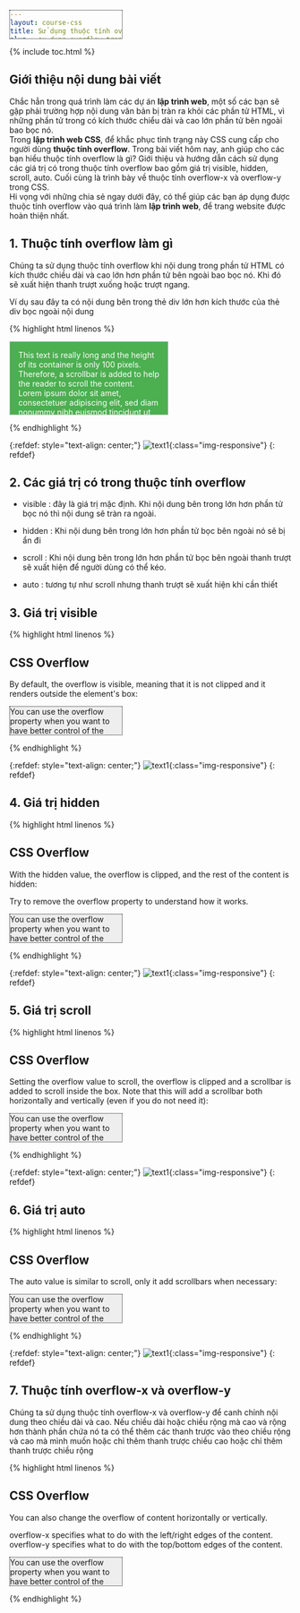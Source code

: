 ```yaml
---
layout: course-css
title: Sử dụng thuộc tính overflow trong CSS
slug : su-dung-overflow-trong-css
category: laptrinhweb
tags: [css]
summery: Overflow 
image: /images/blog/angular.png
description : Bạn đang lập trình web thì gặp trường hợp nội dung văn bản bị tràn ra khỏi các phần tử HTML. Bài viết dưới đây hướng dẫn bạn cách sử dụng thuộc tính overflow để khắc phục tình trạng trên. Trước hết cùng tìm hiểu thuộc tính overflow là gì? Sau đó lần lượt trình bày và hướng dẫn bạn cách thao tác với các giá trị có trong thuộc tính overflow gồm giá trị visible, hidden, scroll, auto. Cuối cùng là trình bày về thuộc tính overflow-x và overflow-y trong CSS. 
youtubeId: Ex3glZTCvlY
---
```


{% include toc.html %}

## **Giới thiệu nội dung bài viết**

Chắc hẳn trong quá trình làm các dự án <b>lập trình web</b>,  một số các bạn sẽ gặp phải trường hợp nội dung văn bản bị tràn ra khỏi các phần tử HTML, vì những phần tử trong có kích thước chiểu dài và cao lớn phần tử bên ngoài bao bọc nó.
<br>
Trong <b>lập trình web CSS</b>, để khắc phục tình trạng này CSS cung cấp cho người dùng <b>thuộc tính overflow</b>. Trong bài viết hôm nay, anh giúp cho các bạn hiểu thuộc tính overflow là gì? Giới thiệu và hướng dẫn cách sử dụng các giá trị có trong thuộc tính overflow bao gồm giá trị visible, hidden, scroll, auto. Cuối cùng là trình bày về thuộc tính overflow-x và overflow-y trong CSS.
<br>
Hi vọng với những chia sẻ ngay dưới đây, có thể giúp các bạn áp dụng được thuộc tính overflow vào quá trình làm <b>lập trình web</b>, để trang website được hoàn thiện nhất.


## **1. Thuộc tính overflow làm gì**

Chúng ta sử dụng thuộc tính overflow khi nội dung trong phần tử HTML có kích thước chiều dài và cao lớn hơn phần tử bên ngoài bao bọc nó. Khi đó sẽ xuất hiện thanh trượt xuống hoặc trượt ngang.

Ví dụ sau đây ta có nội dung bên trong thẻ div lớn hơn kích thước của thẻ div bọc ngoài nội dung  

{% highlight html linenos %}

<!DOCTYPE html>
<html>
<head>
<style>
#overflowTest {
  background: #4CAF50;
  color: white;
  padding: 15px;
  width: 50%;
  height: 100px;
  overflow: scroll;
  border: 1px solid #ccc;
}
</style>
</head>
<body>

<div id="overflowTest">This text is really long and the height of its container is only 100 pixels. Therefore, a scrollbar is added to help the reader to scroll the content. Lorem ipsum dolor sit amet, consectetuer adipiscing elit, sed diam nonummy nibh euismod tincidunt ut laoreet dolore magna aliquam erat volutpat. Ut wisi enim ad minim veniam, quis nostrud exerci tation ullamcorper suscipit lobortis nisl ut aliquip ex ea commodo consequat. Duis autem vel eum iriure dolor in hendrerit in vulputate velit esse molestie consequat, vel illum dolore eu feugiat nulla facilisis at vero eros et accumsan et iusto odio dignissim qui blandit praesent luptatum zzril delenit augue duis dolore te feugait nulla facilisi. Nam liber tempor cum soluta nobis eleifend option congue nihil imperdiet doming id quod mazim placerat facer possim assum. Typi non habent claritatem insitam; est usus legentis in iis qui facit eorum claritatem.</div>

</body>
</html>

{% endhighlight %}

{:refdef: style="text-align: center;"}
![text1](/images/post/css/overflow.png){:class="img-responsive"}
{: refdef}

## **2. Các giá trị có trong thuộc tính overflow**

- visible : đây là giá trị mặc định. Khi nội dung bên trong lớn hơn phần tử bọc nó thì nội dung sẽ tràn ra ngoài.

- hidden : Khi nội dung bên trong lớn hơn phần tử bọc bên ngoài nó sẽ bị ẩn đi

- scroll : Khi nội dung bên trong lớn hơn phần tử bọc bên ngoài thanh trượt sẽ xuất hiện để người dùng có thể kéo.

- auto : tương tự như scroll nhưng thanh trượt sẽ xuất hiện khi cần thiết

## **3. Giá trị visible**


{% highlight html linenos %}

<!DOCTYPE html>
<html>
<head>
<style>
div {
  background-color: #eee;
  width: 200px;
  height: 50px;
  border: 1px dotted black;
  overflow: visible;
}
</style>
</head>
<body>

<h2>CSS Overflow</h2>
<p>By default, the overflow is visible, meaning that it is not clipped and it renders outside the element's box:</p>

<div>You can use the overflow property when you want to have better control of the layout. The overflow property specifies what happens if content overflows an element's box.</div>

</body>
</html>

{% endhighlight %}

{:refdef: style="text-align: center;"}
![text1](/images/post/css/overflow1.png){:class="img-responsive"}
{: refdef}

## **4. Giá trị hidden**


{% highlight html linenos %}

<!DOCTYPE html>
<html>
<head>
<style>
div {
  background-color: #eee;
  width: 200px;
  height: 50px;
  border: 1px dotted black;
  overflow: hidden;
}
</style>
</head>
<body>

<h2>CSS Overflow</h2>
<p>With the hidden value, the overflow is clipped, and the rest of the content is hidden:</p>
<p>Try to remove the overflow property to understand how it works.</p>

<div>You can use the overflow property when you want to have better control of the layout. The overflow property specifies what happens if content overflows an element's box.</div>

</body>
</html>

{% endhighlight %}

{:refdef: style="text-align: center;"}
![text1](/images/post/css/overflow2.png){:class="img-responsive"}
{: refdef}

## **5. Giá trị scroll**

{% highlight html linenos %}

<!DOCTYPE html>
<html>
<head>
<style>
div {
  background-color: #eee;
  width: 200px;
  height: 100px;
  border: 1px dotted black;
  overflow: scroll;
}
</style>
</head>
<body>

<h2>CSS Overflow</h2>
<p>Setting the overflow value to scroll, the overflow is clipped and a scrollbar is added to scroll inside the box. Note that this will add a scrollbar both horizontally and vertically (even if you do not need it):</p>

<div>You can use the overflow property when you want to have better control of the layout. The overflow property specifies what happens if content overflows an element's box.</div>

</body>
</html>


{% endhighlight %}

{:refdef: style="text-align: center;"}
![text1](/images/post/css/overflow3.png){:class="img-responsive"}
{: refdef}

## **6. Giá trị auto**

{% highlight html linenos %}

<!DOCTYPE html>
<html>
<head>
<style>
div {
  background-color: #eee;
  width: 200px;
  height: 50px;
  border: 1px dotted black;
  overflow: auto;
}
</style>
</head>
<body>

<h2>CSS Overflow</h2>
<p>The auto value is similar to scroll, only it add scrollbars when necessary:</p>

<div>You can use the overflow property when you want to have better control of the layout. The overflow property specifies what happens if content overflows an element's box.</div>

</body>
</html>


{% endhighlight %}

{:refdef: style="text-align: center;"}
![text1](/images/post/css/overflow4.png){:class="img-responsive"}
{: refdef}

## **7. Thuộc tính overflow-x và overflow-y**

Chúng ta sử dụng thuộc tính overflow-x và overflow-y để canh chỉnh nội dung theo chiều dài và cao. Nếu chiều dài hoặc chiều rộng mà cao và rộng hơn thành phần chứa nó ta có thể thêm các thanh trược vào theo chiều rộng và cao mà mình muốn hoặc chỉ thêm thanh trược chiều cao hoặc chỉ thêm thanh trược chiều rộng

{% highlight html linenos %}

<!DOCTYPE html>
<html>
<head>
<style>
div {
  background-color: #eee;
  width: 200px;
  height: 50px;
  border: 1px dotted black;
  overflow-x: hidden;
  overflow-y: scroll;
}
</style>
</head>
<body>

<h2>CSS Overflow</h2>
<p>You can also change the overflow of content horizontally or vertically.</p>
<p>overflow-x specifies what to do with the left/right edges of the content.<br>
overflow-y specifies what to do with the top/bottom edges of the content.</p>

<div>You can use the overflow property when you want to have better control of the layout. The overflow property specifies what happens if content overflows an element's box.</div>

</body>
</html>


{% endhighlight %}
















